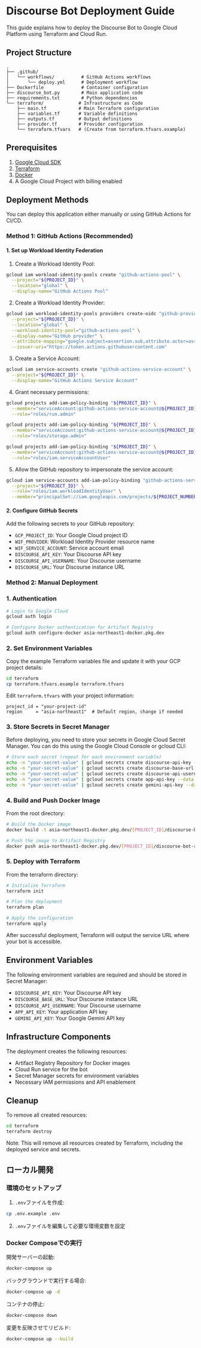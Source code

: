 # Discourse Bot Deployment Guide

This guide explains how to deploy the Discourse Bot to Google Cloud Platform using Terraform and Cloud Run.

## Project Structure

```
.
├── .github/
│   └── workflows/          # GitHub Actions workflows
│       └── deploy.yml      # Deployment workflow
├── Dockerfile              # Container configuration
├── discourse_bot.py        # Main application code
├── requirements.txt        # Python dependencies
└── terraform/             # Infrastructure as Code
    ├── main.tf            # Main Terraform configuration
    ├── variables.tf       # Variable definitions
    ├── outputs.tf         # Output definitions
    ├── provider.tf        # Provider configuration
    └── terraform.tfvars   # (Create from terraform.tfvars.example)
```

## Prerequisites

1. [Google Cloud SDK](https://cloud.google.com/sdk/docs/install)
2. [Terraform](https://www.terraform.io/downloads.html)
3. [Docker](https://docs.docker.com/get-docker/)
4. A Google Cloud Project with billing enabled

## Deployment Methods

You can deploy this application either manually or using GitHub Actions for CI/CD.

### Method 1: GitHub Actions (Recommended)

#### 1. Set up Workload Identity Federation

1. Create a Workload Identity Pool:
```bash
gcloud iam workload-identity-pools create "github-actions-pool" \
  --project="${PROJECT_ID}" \
  --location="global" \
  --display-name="GitHub Actions Pool"
```

2. Create a Workload Identity Provider:
```bash
gcloud iam workload-identity-pools providers create-oidc "github-provider" \
  --project="${PROJECT_ID}" \
  --location="global" \
  --workload-identity-pool="github-actions-pool" \
  --display-name="GitHub provider" \
  --attribute-mapping="google.subject=assertion.sub,attribute.actor=assertion.actor,attribute.repository=assertion.repository" \
  --issuer-uri="https://token.actions.githubusercontent.com"
```

3. Create a Service Account:
```bash
gcloud iam service-accounts create "github-actions-service-account" \
  --project="${PROJECT_ID}" \
  --display-name="GitHub Actions Service Account"
```

4. Grant necessary permissions:
```bash
gcloud projects add-iam-policy-binding "${PROJECT_ID}" \
  --member="serviceAccount:github-actions-service-account@${PROJECT_ID}.iam.gserviceaccount.com" \
  --role="roles/run.admin"

gcloud projects add-iam-policy-binding "${PROJECT_ID}" \
  --member="serviceAccount:github-actions-service-account@${PROJECT_ID}.iam.gserviceaccount.com" \
  --role="roles/storage.admin"

gcloud projects add-iam-policy-binding "${PROJECT_ID}" \
  --member="serviceAccount:github-actions-service-account@${PROJECT_ID}.iam.gserviceaccount.com" \
  --role="roles/iam.serviceAccountUser"
```

5. Allow the GitHub repository to impersonate the service account:
```bash
gcloud iam service-accounts add-iam-policy-binding "github-actions-service-account@${PROJECT_ID}.iam.gserviceaccount.com" \
  --project="${PROJECT_ID}" \
  --role="roles/iam.workloadIdentityUser" \
  --member="principalSet://iam.googleapis.com/projects/${PROJECT_NUMBER}/locations/global/workloadIdentityPools/github-actions-pool/attribute.repository/${GITHUB_REPO}"
```

#### 2. Configure GitHub Secrets

Add the following secrets to your GitHub repository:

- `GCP_PROJECT_ID`: Your Google Cloud project ID
- `WIF_PROVIDER`: Workload Identity Provider resource name
- `WIF_SERVICE_ACCOUNT`: Service account email
- `DISCOURSE_API_KEY`: Your Discourse API key
- `DISCOURSE_API_USERNAME`: Your Discourse username
- `DISCOURSE_URL`: Your Discourse instance URL

### Method 2: Manual Deployment

### 1. Authentication

```bash
# Login to Google Cloud
gcloud auth login

# Configure Docker authentication for Artifact Registry
gcloud auth configure-docker asia-northeast1-docker.pkg.dev
```

### 2. Set Environment Variables

Copy the example Terraform variables file and update it with your GCP project details:

```bash
cd terraform
cp terraform.tfvars.example terraform.tfvars
```

Edit `terraform.tfvars` with your project information:

```hcl
project_id = "your-project-id"
region     = "asia-northeast1"  # Default region, change if needed
```

### 3. Store Secrets in Secret Manager

Before deploying, you need to store your secrets in Google Cloud Secret Manager. You can do this using the Google Cloud Console or gcloud CLI:

```bash
# Store each secret (repeat for each environment variable)
echo -n "your-secret-value" | gcloud secrets create discourse-api-key --data-file=-
echo -n "your-secret-value" | gcloud secrets create discourse-base-url --data-file=-
echo -n "your-secret-value" | gcloud secrets create discourse-api-username --data-file=-
echo -n "your-secret-value" | gcloud secrets create app-api-key --data-file=-
echo -n "your-secret-value" | gcloud secrets create gemini-api-key --data-file=-
```

### 4. Build and Push Docker Image

From the root directory:

```bash
# Build the Docker image
docker build -t asia-northeast1-docker.pkg.dev/[PROJECT_ID]/discourse-bot-repo/discourse-bot:latest .

# Push the image to Artifact Registry
docker push asia-northeast1-docker.pkg.dev/[PROJECT_ID]/discourse-bot-repo/discourse-bot:latest
```

### 5. Deploy with Terraform

From the terraform directory:

```bash
# Initialize Terraform
terraform init

# Plan the deployment
terraform plan

# Apply the configuration
terraform apply
```

After successful deployment, Terraform will output the service URL where your bot is accessible.

## Environment Variables

The following environment variables are required and should be stored in Secret Manager:

- `DISCOURSE_API_KEY`: Your Discourse API key
- `DISCOURSE_BASE_URL`: Your Discourse instance URL
- `DISCOURSE_API_USERNAME`: Your Discourse username
- `APP_API_KEY`: Your application API key
- `GEMINI_API_KEY`: Your Google Gemini API key

## Infrastructure Components

The deployment creates the following resources:

- Artifact Registry Repository for Docker images
- Cloud Run service for the bot
- Secret Manager secrets for environment variables
- Necessary IAM permissions and API enablement

## Cleanup

To remove all created resources:

```bash
cd terraform
terraform destroy
```

Note: This will remove all resources created by Terraform, including the deployed service and secrets.

## ローカル開発

### 環境のセットアップ

1. `.env`ファイルを作成:
```bash
cp .env.example .env
```

2. `.env`ファイルを編集して必要な環境変数を設定

### Docker Composeでの実行

開発サーバーの起動:
```bash
docker-compose up
```

バックグラウンドで実行する場合:
```bash
docker-compose up -d
```

コンテナの停止:
```bash
docker-compose down
```

変更を反映させてリビルド:
```bash
docker-compose up --build
```
